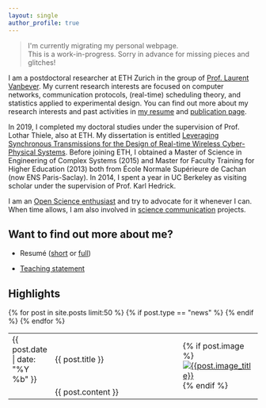 ```yaml
---
layout: single
author_profile: true
---
```


> I'm currently migrating my personal webpage.  
> This is a work-in-progress. Sorry in advance for missing pieces and glitches!

I am a postdoctoral researcher at ETH Zurich in the group of [Prof. Laurent Vanbever](https://nsg.ee.ethz.ch/people/laurent-vanbever/). My current research interests are focused on computer networks, communication protocols, (real-time) scheduling theory, and statistics applied to experimental design.
You can find out more about my research interests and past activities in [my resume](https://nbviewer.jupyter.org/github/romain-jacob/doc_public/blob/main/cv_full.pdf) and [publication page](/publications).

In 2019, I completed my doctoral studies under the supervision of Prof. Lothar Thiele, also at ETH. My dissertation is entitled [Leveraging Synchronous Transmissions for the Design of Real-time Wireless Cyber-Physical Systems](https://github.com/romain-jacob/doctoral-thesis). Before joining ETH, I obtained a Master of Science in Engineering of Complex Systems (2015) and Master for Faculty Training for Higher Education (2013) both from École Normale Supérieure de Cachan (now ENS Paris-Saclay). In 2014, I spent a year in UC Berkeley as visiting scholar under the supervision of Prof. Karl Hedrick.

I am an [Open Science enthusiast](/pledge-to-open-science) and try to advocate for it whenever I can. When time allows, I am also involved in [science communication](/sci-comm) projects.

## Want to find out more about me?

- Resumé ([short](https://nbviewer.jupyter.org/github/romain-jacob/doc_public/blob/main/cv_narrative.pdf) or [full](https://nbviewer.jupyter.org/github/romain-jacob/doc_public/blob/main/cv_full.pdf))
<!-- - [Research statement](https://nbviewer.jupyter.org/github/romain-jacob/doc_public/blob/main/research.pdf) -->
- [Teaching statement](https://nbviewer.jupyter.org/github/romain-jacob/doc_public/blob/main/teaching.pdf)
<!-- - [Publications](https://nbviewer.jupyter.org/github/romain-jacob/doc_public/blob/main/publications.pdf) -->

## Highlights

<table>
{% for post in site.posts limit:50 %}
{% if post.type == "news" %}
  <tr>
      <td width="12%">
          <span class="post-meta">{{ post.date | date: "%Y %b" }}</span>
      </td>
      <td> 
        {{ post.title }}
      </td>
      <td rowspan="2" width="15%" class="image_column bottom_row">
        {% if post.image %}
        <a href="{{post.image_link}}"><img src="{{post.image}}" alt="{{post.image_title}}"></a>
        {% endif %}
      </td>
  </tr>
  <tr>
      <td></td>
      <td width="58%" class="bottom_row">
          {{ post.content }}
      </td>
  </tr>
{% endif %}
{% endfor %}
</table>
